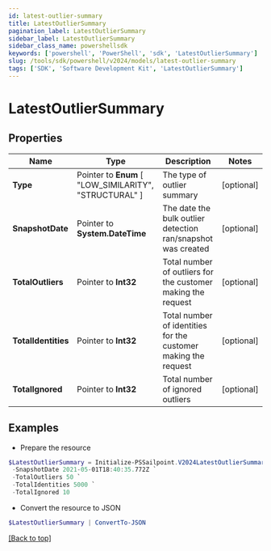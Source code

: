 ```yaml
---
id: latest-outlier-summary
title: LatestOutlierSummary
pagination_label: LatestOutlierSummary
sidebar_label: LatestOutlierSummary
sidebar_class_name: powershellsdk
keywords: ['powershell', 'PowerShell', 'sdk', 'LatestOutlierSummary'] 
slug: /tools/sdk/powershell/v2024/models/latest-outlier-summary
tags: ['SDK', 'Software Development Kit', 'LatestOutlierSummary']
---
```



# LatestOutlierSummary

## Properties

Name | Type | Description | Notes
------------ | ------------- | ------------- | -------------
**Type** |  Pointer to  **Enum** [  "LOW_SIMILARITY",    "STRUCTURAL" ] | The type of outlier summary | [optional] 
**SnapshotDate** |  Pointer to **System.DateTime** | The date the bulk outlier detection ran/snapshot was created | [optional] 
**TotalOutliers** |  Pointer to **Int32** | Total number of outliers for the customer making the request | [optional] 
**TotalIdentities** |  Pointer to **Int32** | Total number of identities for the customer making the request | [optional] 
**TotalIgnored** |  Pointer to **Int32** | Total number of ignored outliers | [optional] 

## Examples

- Prepare the resource
```powershell
$LatestOutlierSummary = Initialize-PSSailpoint.V2024LatestOutlierSummary  -Type LOW_SIMILARITY `
 -SnapshotDate 2021-05-01T18:40:35.772Z `
 -TotalOutliers 50 `
 -TotalIdentities 5000 `
 -TotalIgnored 10
```

- Convert the resource to JSON
```powershell
$LatestOutlierSummary | ConvertTo-JSON
```


[[Back to top]](#) 


